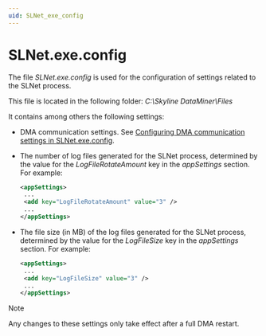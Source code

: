 ```yaml
---
uid: SLNet_exe_config
---
```


# SLNet.exe.config

The file *SLNet.exe.config* is used for the configuration of settings related to the SLNet process.

This file is located in the following folder: *C:\\Skyline DataMiner\\Files*

It contains among others the following settings:

- DMA communication settings. See [Configuring DMA communication settings in SLNet.exe.config](xref:Configuration_of_DataMiner_processes#configuring-the-port-for-net-remoting).

- The number of log files generated for the SLNet process, determined by the value for the *LogFileRotateAmount* key in the *appSettings* section. For example:

    ```xml
    <appSettings>
     ...
     <add key="LogFileRotateAmount" value="3" />
     ...
    </appSettings>
    ```

- The file size (in MB) of the log files generated for the SLNet process, determined by the value for the *LogFileSize* key in the *appSettings* section. For example:

    ```xml
    <appSettings>
     ...
     <add key="LogFileSize" value="3" />
     ...
    </appSettings>
    ```

> [!NOTE]
> Any changes to these settings only take effect after a full DMA restart.

